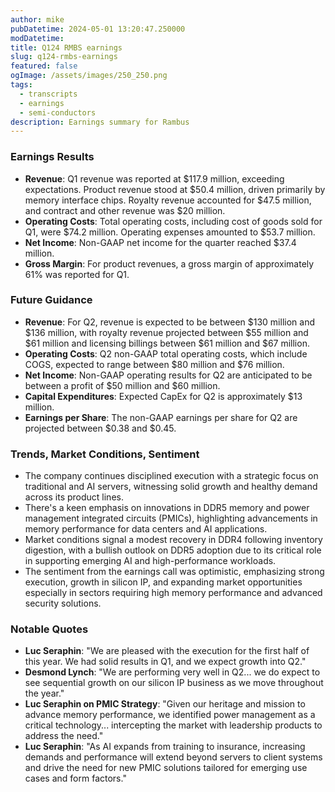 ```yaml
---
author: mike
pubDatetime: 2024-05-01 13:20:47.250000
modDatetime: 
title: Q124 RMBS earnings
slug: q124-rmbs-earnings
featured: false
ogImage: /assets/images/250_250.png
tags:
  - transcripts
  - earnings
  - semi-conductors
description: Earnings summary for Rambus
---
```

### Earnings Results

- **Revenue**: Q1 revenue was reported at $117.9 million, exceeding expectations. Product revenue stood at $50.4 million, driven primarily by memory interface chips. Royalty revenue accounted for $47.5 million, and contract and other revenue was $20 million.
- **Operating Costs**: Total operating costs, including cost of goods sold for Q1, were $74.2 million. Operating expenses amounted to $53.7 million.
- **Net Income**: Non-GAAP net income for the quarter reached $37.4 million.
- **Gross Margin**: For product revenues, a gross margin of approximately 61% was reported for Q1.

### Future Guidance

- **Revenue**: For Q2, revenue is expected to be between $130 million and $136 million, with royalty revenue projected between $55 million and $61 million and licensing billings between $61 million and $67 million.
- **Operating Costs**: Q2 non-GAAP total operating costs, which include COGS, expected to range between $80 million and $76 million.
- **Net Income**: Non-GAAP operating results for Q2 are anticipated to be between a profit of $50 million and $60 million.
- **Capital Expenditures**: Expected CapEx for Q2 is approximately $13 million.
- **Earnings per Share**: The non-GAAP earnings per share for Q2 are projected between $0.38 and $0.45.

### Trends, Market Conditions, Sentiment

- The company continues disciplined execution with a strategic focus on traditional and AI servers, witnessing solid growth and healthy demand across its product lines.
- There's a keen emphasis on innovations in DDR5 memory and power management integrated circuits (PMICs), highlighting advancements in memory performance for data centers and AI applications.
- Market conditions signal a modest recovery in DDR4 following inventory digestion, with a bullish outlook on DDR5 adoption due to its critical role in supporting emerging AI and high-performance workloads.
- The sentiment from the earnings call was optimistic, emphasizing strong execution, growth in silicon IP, and expanding market opportunities especially in sectors requiring high memory performance and advanced security solutions.

### Notable Quotes

- **Luc Seraphin**: "We are pleased with the execution for the first half of this year. We had solid results in Q1, and we expect growth into Q2."
- **Desmond Lynch**: "We are performing very well in Q2... we do expect to see sequential growth on our silicon IP business as we move throughout the year."
- **Luc Seraphin on PMIC Strategy**: "Given our heritage and mission to advance memory performance, we identified power management as a critical technology... intercepting the market with leadership products to address the need."
- **Luc Seraphin**: "As AI expands from training to insurance, increasing demands and performance will extend beyond servers to client systems and drive the need for new PMIC solutions tailored for emerging use cases and form factors."
